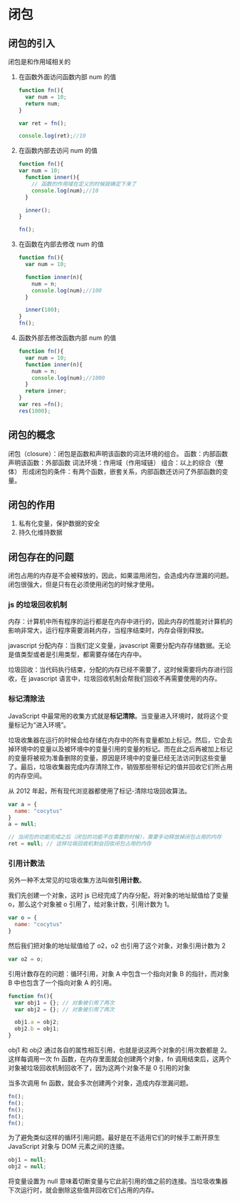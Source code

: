 # 闭包

## 闭包的引入

闭包是和作用域相关的

1. 在函数外面访问函数内部 num 的值

   ```JavaScript
   function fn(){
     var num = 10;
     return num;
   }

   var ret = fn();

   console.log(ret);//10
   ```

2. 在函数内部去访问 num 的值

   ```JavaScript
   function fn(){
   var num = 10;
     function inner(){
       // 函数的作用域在定义的时候就确定下来了
       console.log(num);//10
     }

     inner();
   }

   fn();
   ```

3. 在函数在内部去修改 num 的值

   ```JavaScript
   function fn(){
     var num = 10;

     function inner(n){
       num = n;
       console.log(num);//100
     }

     inner(100);
   }
   fn();
   ```

4. 函数外部去修改函数内部 num 的值

   ```JavaScript
   function fn(){
     var num = 10;
     function inner(n){
       num = n;
       console.log(num);//1000
     }
     return inner;
   }
   var res =fn();
   res(1000);
   ```

## 闭包的概念

闭包（closure）：闭包是函数和声明该函数的词法环境的组合。
函数：内部函数
声明该函数：外部函数
词法环境：作用域（作用域链）
组合：以上的综合（整体）
形成闭包的条件：有两个函数，嵌套关系，内部函数还访问了外部函数的变量。

## 闭包的作用

1. 私有化变量，保护数据的安全
2. 持久化维持数据

## 闭包存在的问题

闭包占用的内存是不会被释放的，因此，如果滥用闭包，会造成内存泄漏的问题。闭包很强大，但是只有在必须使用闭包的时候才使用。

### js 的垃圾回收机制

内存：计算机中所有程序的运行都是在内存中进行的，因此内存的性能对计算机的影响非常大，运行程序需要消耗内存，当程序结束时，内存会得到释放。

javascript 分配内存：当我们定义变量，javascript 需要分配内存存储数据。无论是值类型或者是引用类型，都需要存储在内存中。

垃圾回收：当代码执行结束，分配的内存已经不需要了，这时候需要将内存进行回收，在 javascript 语言中，垃圾回收机制会帮我们回收不再需要使用的内存。

### 标记清除法

JavaScript 中最常用的收集方式就是**标记清除**。当变量进入环境时，就将这个变量标记为“进入环境”。

垃圾收集器在运行的时候会给存储在内存中的所有变量都加上标记。然后，它会去掉环境中的变量以及被环境中的变量引用的变量的标记。而在此之后再被加上标记的变量将被视为准备删除的变量，原因是环境中的变量已经无法访问到这些变量了。最后，垃圾收集器完成内存清除工作，销毁那些带标记的值并回收它们所占用的内存空间。

从 2012 年起，所有现代浏览器都使用了标记-清除垃圾回收算法。

```JavaScript
var a = {
  name: "cocytus"
}
a = null;

// 当闭包的功能完成之后（闭包的功能不在需要的时候），需要手动释放掉闭包占用的内存
ret = null; // 这样垃圾回收机制会回收闭包占用的内存
```

### 引用计数法

另外一种不太常见的垃圾收集方法叫做**引用计数**。

我们先创建一个对象，这时 js 已经完成了内存分配，将对象的地址赋值给了变量 o，那么这个对象被 o 引用了，给对象计数，引用计数为 1。

```JavaScript
var o = {
  name: "cocytus"
}
```

然后我们把对象的地址赋值给了 o2，o2 也引用了这个对象，对象引用计数为 2

```JavaScript
var o2 = o;
```

引用计数存在的问题：循环引用，对象 A 中包含一个指向对象 B 的指针，而对象 B 中也包含了一个指向对象 A 的引用。

```JavaScript
function fn(){
  var obj1 = {}; // 对象被引用了两次
  var obj2 = {}; // 对象被引用了两次

  obj1.a = obj2;
  obj2.b = obj1;
}
```

obj1 和 obj2 通过各自的属性相互引用，也就是说这两个对象的引用次数都是 2。这样每调用一次 fn 函数，在内存里面就会创建两个对象，fn 调用结束后，这两个对象被垃圾回收机制回收不了，因为这两个对象不是 0 引用的对象

当多次调用 fn 函数，就会多次创建两个对象，造成内存泄漏问题。

```JavaScript
fn();
fn();
fn();
fn();
fn();
```

为了避免类似这样的循环引用问题。最好是在不适用它们的时候手工断开原生 JavaScript 对象与 DOM 元素之间的连接。

```JavaScript
obj1 = null;
obj2 = null;
```

将变量设置为 null 意味着切断变量与它此前引用的值之前的连接。当垃圾收集器下次运行时，就会删除这些值并回收它们占用的内存。

